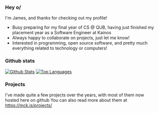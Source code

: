 ### Hey o/

I'm <!-- Autumn --> James, and thanks for checking out my profile!

- Busy preparing for my final year of CS @ QUB, having just finished my placement year as a Software Engineer at Kainos
- Always happy to collaborate on projects, just let me know!
- Interested in programming, open source software, and pretty much everything related to technology or computers!

### Github stats

[![Github Stats](https://github-readme-stats.vercel.app/api?username=autumn-mck&show_icons=true&count_private=true&bg_color=1e2030&text_color=cad3f5&icon_color=c6a0f6&title_color=8aadf4&hide_rank=true&hide=contribs)](https://github.com/anuraghazra/github-readme-stats)
[![Top Languages](https://github-readme-stats.vercel.app/api/top-langs/?username=autumn-mck&layout=compact&bg_color=1e2030&text_color=cad3f5&icon_color=c6a0f6&title_color=8aadf4&exclude_repo=site-web-gen-java)](https://github.com/anuraghazra/github-readme-stats)

### Projects

I've made quite a few projects over the years, with most of them now hosted here on github
You can also read more about them at https://mck.is/projects/
